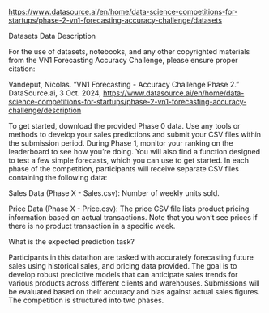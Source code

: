 https://www.datasource.ai/en/home/data-science-competitions-for-startups/phase-2-vn1-forecasting-accuracy-challenge/datasets

Datasets
Data Description

For the use of datasets, notebooks, and any other copyrighted materials from the VN1 Forecasting Accuracy Challenge, please ensure proper citation: 

Vandeput, Nicolas. “VN1 Forecasting - Accuracy Challenge Phase 2.” DataSource.ai, 3 Oct. 2024, https://www.datasource.ai/en/home/data-science-competitions-for-startups/phase-2-vn1-forecasting-accuracy-challenge/description

 

To get started, download the provided Phase 0 data. Use any tools or methods to develop your sales predictions and submit your CSV files within the submission period. During Phase 1, monitor your ranking on the leaderboard to see how you’re doing. You will also find a function designed to test a few simple forecasts, which you can use to get started. In each phase of the competition, participants will receive separate CSV files containing the following data: 

 

Sales Data (Phase X - Sales.csv): Number of weekly units sold.

 

Price Data (Phase X - Price.csv): The price CSV file lists product pricing information based on actual transactions. Note that you won’t see prices if there is no product transaction in a specific week. 

What is the expected prediction task?

Participants in this datathon are tasked with accurately forecasting future sales using historical sales, and pricing data provided. The goal is to develop robust predictive models that can anticipate sales trends for various products across different clients and warehouses. Submissions will be evaluated based on their accuracy and bias against actual sales figures. The competition is structured into two phases.